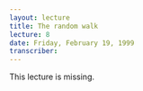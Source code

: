 ```yaml
---
layout: lecture
title: The random walk
lecture: 8
date: Friday, February 19, 1999
transcriber: 
---
```


This lecture is missing.
